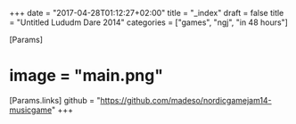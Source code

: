 +++
date = "2017-04-28T01:12:27+02:00"
title = "_index"
draft = false
title = "Untitled Lududm Dare 2014"
categories = ["games", "ngj", "in 48 hours"]

[Params]
# image = "main.png"

[Params.links]
github = "https://github.com/madeso/nordicgamejam14-musicgame"
+++
